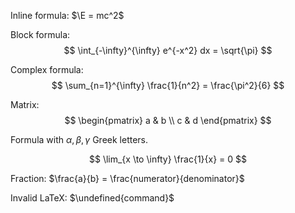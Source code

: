Inline formula: \$\E = mc^2$

Block formula:
$$
\int_{-\infty}^{\infty} e^{-x^2} dx = \sqrt{\pi}
$$

Complex formula:
$$
\sum_{n=1}^{\infty} \frac{1}{n^2} = \frac{\pi^2}{6}
$$

Matrix:
$$
\begin{pmatrix}
a & b \\
c & d
\end{pmatrix}
$$

Formula with $\alpha, \beta, \gamma$ Greek letters.

$$
\lim_{x \to \infty} \frac{1}{x} = 0
$$

Fraction: $\frac{a}{b} = \frac{numerator}{denominator}$

Invalid LaTeX: $\undefined{command}$                